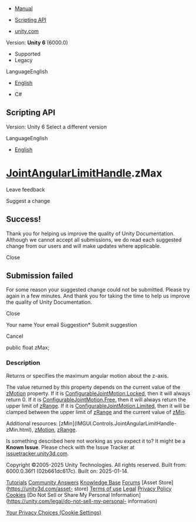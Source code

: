 [ ]()

  * [Manual](../Manual/index.html)
  * [Scripting API](../ScriptReference/index.html)

  * [unity.com](https://unity.com/)

Version: **Unity 6** (6000.0)

  * Supported
  * Legacy

LanguageEnglish

  * [English]()

  * C#

[ ](https://docs.unity3d.com)

## Scripting API

Version: Unity 6 Select a different version

LanguageEnglish

  * [English]()

#  [JointAngularLimitHandle](IMGUI.Controls.JointAngularLimitHandle.html).zMax

Leave feedback

Suggest a change

## Success!

Thank you for helping us improve the quality of Unity Documentation. Although
we cannot accept all submissions, we do read each suggested change from our
users and will make updates where applicable.

Close

## Submission failed

For some reason your suggested change could not be submitted. Please <a>try
again</a> in a few minutes. And thank you for taking the time to help us
improve the quality of Unity Documentation.

Close

Your name Your email Suggestion* Submit suggestion

Cancel

[ ]()

public float zMax;

### Description

Returns or specifies the maximum angular motion about the z-axis.

The value returned by this property depends on the current value of the
[zMotion](IMGUI.Controls.JointAngularLimitHandle-zMotion.html) property. If it
is [ConfigurableJointMotion.Locked](ConfigurableJointMotion.Locked.html), then
it will always return 0. If it is
[ConfigurableJointMotion.Free](ConfigurableJointMotion.Free.html), then it
will always return the upper limit of
[zRange](IMGUI.Controls.JointAngularLimitHandle-zRange.html). If it is
[ConfigurableJointMotion.Limited](ConfigurableJointMotion.Limited.html), then
it will be clamped between the upper limit of
[zRange](IMGUI.Controls.JointAngularLimitHandle-zRange.html) and the current
value of [zMin](IMGUI.Controls.JointAngularLimitHandle-zMin.html).  
  
Additional resources: [zMin](IMGUI.Controls.JointAngularLimitHandle-
zMin.html), [zMotion](IMGUI.Controls.JointAngularLimitHandle-zMotion.html),
[zRange](IMGUI.Controls.JointAngularLimitHandle-zRange.html).

Is something described here not working as you expect it to? It might be a
**Known Issue**. Please check with the Issue Tracker at
[issuetracker.unity3d.com](https://issuetracker.unity3d.com).

Copyright ©2005-2025 Unity Technologies. All rights reserved. Built from:
6000.0.36f1 (02b661dc617c). Built on: 2025-01-14.

[Tutorials](https://unity3d.com/learn) [Community
Answers](https://answers.unity3d.com) [Knowledge
Base](https://support.unity3d.com/hc/en-us)
[Forums](https://forum.unity3d.com) [Asset Store](https://unity3d.com/asset-
store) [Terms of use](https://docs.unity3d.com/Manual/TermsOfUse.html)
[Legal](https://unity.com/legal) [Privacy
Policy](https://unity.com/legal/privacy-policy)
[Cookies](https://unity.com/legal/cookie-policy) [Do Not Sell or Share My
Personal Information](https://unity.com/legal/do-not-sell-my-personal-
information)

[Your Privacy Choices (Cookie Settings)](javascript:void\(0\);)

